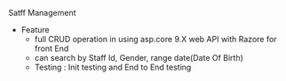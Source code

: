 Satff Management 

- Feature 
  - full CRUD operation in using asp.core 9.X web API with Razore for front End
  - can search by Staff Id, Gender, range date(Date Of Birth)
  - Testing : Init testing and End to End testing
